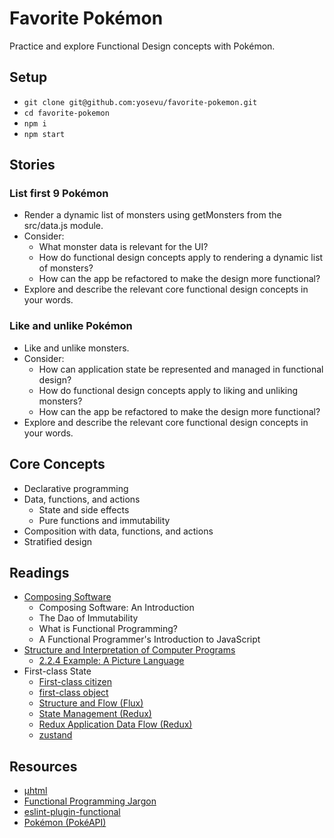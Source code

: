 # Favorite Pokémon

Practice and explore Functional Design concepts with Pokémon.

## Setup


- `git clone git@github.com:yosevu/favorite-pokemon.git`
- `cd favorite-pokemon`
- `npm i`
- `npm start`

## Stories

### List first 9 Pokémon

- Render a dynamic list of monsters using getMonsters from the src/data.js module.
- Consider:
  - What monster data is relevant for the UI?
  - How do functional design concepts apply to rendering a dynamic list of monsters?
  - How can the app be refactored to make the design more functional?
- Explore and describe the relevant core functional design concepts in your words.

### Like and unlike Pokémon 

- Like and unlike monsters.
- Consider:
  - How can application state be represented and managed in functional design?
  - How do functional design concepts apply to liking and unliking monsters?
  - How can the app be refactored to make the design more functional?
- Explore and describe the relevant core functional design concepts in your words.

## Core Concepts

- Declarative programming
- Data, functions, and actions
  - State and side effects
  - Pure functions and immutability 
- Composition with data, functions, and actions
- Stratified design

## Readings

- [Composing Software](https://www.dropbox.com/home/Sparkbox%20Bookshelf/Composing%20Software%20-%20An%20Exploration%20of%20Functional%20Programming%20and%20Object%20Composition%20in%20JavaScript)
  - Composing Software: An Introduction
  - The Dao of Immutability
  - What is Functional Programming?
  - A Functional Programmer's Introduction to JavaScript
- [Structure and Interpretation of Computer Programs](https://sourceacademy.org/sicpjs/index)
  - [2.2.4 Example: A Picture Language](https://sourceacademy.org/sicpjs/2.2.4)
- First-class State
  - [First-class citizen](https://en.wikipedia.org/wiki/First-class_citizen)
  - [first-class object](https://en.wiktionary.org/wiki/first-class_object)
  - [Structure and Flow (Flux)](https://facebook.github.io/flux/docs/in-depth-overview#structure-and-data-flow)
  - [State Management (Redux)](https://redux.js.org/tutorials/fundamentals/part-2-concepts-data-flow#state-management)
  - [Redux Application Data Flow (Redux)](https://redux.js.org/tutorials/essentials/part-1-overview-concepts#redux-application-data-flow)
  - [zustand](https://github.com/pmndrs/zustand)
  
## Resources

- [µhtml](https://github.com/WebReflection/uhtml)
- [Functional Programming Jargon](https://github.com/hemanth/functional-programming-jargon)
- [eslint-plugin-functional](https://github.com/jonaskello/eslint-plugin-functional)
- [Pokémon (PokéAPI)](https://pokeapi.co/docs/v2#pokemon-section)
